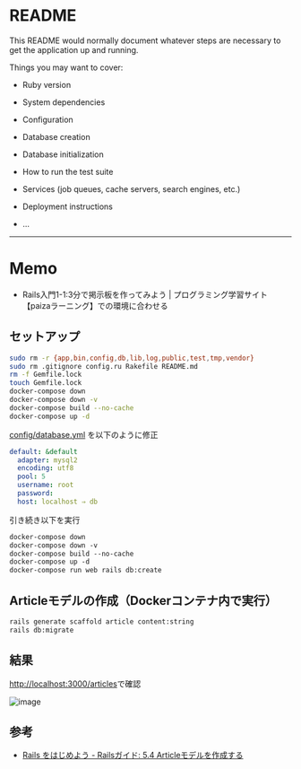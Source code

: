 # README

This README would normally document whatever steps are necessary to get the
application up and running.

Things you may want to cover:

* Ruby version

* System dependencies

* Configuration

* Database creation

* Database initialization

* How to run the test suite

* Services (job queues, cache servers, search engines, etc.)

* Deployment instructions

* ...

---
# Memo
- Rails入門1-1:3分で掲示板を作ってみよう | プログラミング学習サイト【paizaラーニング】での環境に合わせる
## セットアップ
```bash
sudo rm -r {app,bin,config,db,lib,log,public,test,tmp,vendor}
sudo rm .gitignore config.ru Rakefile README.md 
rm -f Gemfile.lock
touch Gemfile.lock
docker-compose down
docker-compose down -v
docker-compose build --no-cache
docker-compose up -d
```

[config/database.yml](config/database.yml)  を以下のように修正
```yml
default: &default
  adapter: mysql2
  encoding: utf8
  pool: 5
  username: root
  password:
  host: localhost ⇒ db
```

引き続き以下を実行
```Dockerfile
docker-compose down
docker-compose down -v
docker-compose build --no-cache
docker-compose up -d
docker-compose run web rails db:create
```

## Articleモデルの作成（Dockerコンテナ内で実行）
```bash
rails generate scaffold article content:string
rails db:migrate
```

## 結果
[http://localhost:3000/articles](http://localhost:3000/articles)で確認

![image](https://github.com/user-attachments/assets/a27afd0d-a554-443e-82b9-17ace6128122)

## 参考
- [Rails をはじめよう - Railsガイド: 5.4 Articleモデルを作成する](https://railsguides.jp/v5.2/getting_started.html#article%E3%83%A2%E3%83%87%E3%83%AB%E3%82%92%E4%BD%9C%E6%88%90%E3%81%99%E3%82%8B)
